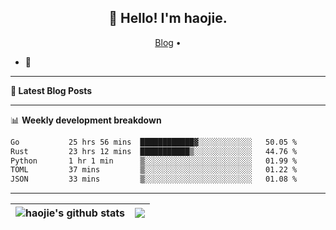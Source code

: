 <h2 align="center">👋 Hello! I'm haojie.</h2>
<p align="center">
  <a href="https://aoyouer.com">Blog</a> •
</p>


- 🔭 


-------

**📝 Latest Blog Posts**


-------

📊 **Weekly development breakdown**
<!--START_SECTION:waka-->

```txt
Go           25 hrs 56 mins  ████████████▓░░░░░░░░░░░░   50.05 %
Rust         23 hrs 12 mins  ███████████▒░░░░░░░░░░░░░   44.76 %
Python       1 hr 1 min      ▒░░░░░░░░░░░░░░░░░░░░░░░░   01.99 %
TOML         37 mins         ▒░░░░░░░░░░░░░░░░░░░░░░░░   01.22 %
JSON         33 mins         ▒░░░░░░░░░░░░░░░░░░░░░░░░   01.08 %
```

<!--END_SECTION:waka-->

-------



| <img align="center" src="https://github-readme-stats.vercel.app/api?username=haojie06&show_icons=true&theme=graywhite&show_icons=true&count_private=true&include_all_commits=true&hide_border=true" alt="haojie's github stats" /> | <img align="center" src="https://github-readme-stats.vercel.app/api/top-langs/?username=haojie06&layout=compact&theme=graywhite&hide_border=true&hide=css,html" /> |
| ------------- | ------------- |



